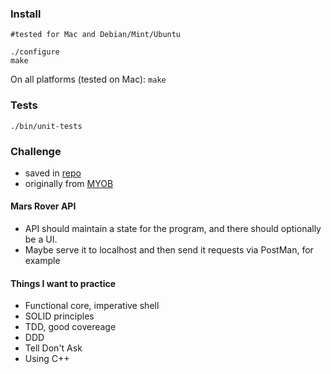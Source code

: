 ### Install

    #tested for Mac and Debian/Mint/Ubuntu

    ./configure
    make

On all platforms (tested on Mac): `make`

### Tests

    ./bin/unit-tests

### Challenge

- saved in [repo](challange.md)
- originally from [MYOB](https://github.com/MYOB-Technology/General_Developer/blob/master/katas/kata-mars-rover/kata-mars-rover.md)

#### Mars Rover API

- API should maintain a state for the program, and there should optionally be a UI.
- Maybe serve it to localhost and then send it requests via PostMan, for example

#### Things I want to practice

- Functional core, imperative shell
- SOLID principles
- TDD, good covereage
- DDD
- Tell Don't Ask
- Using C++

